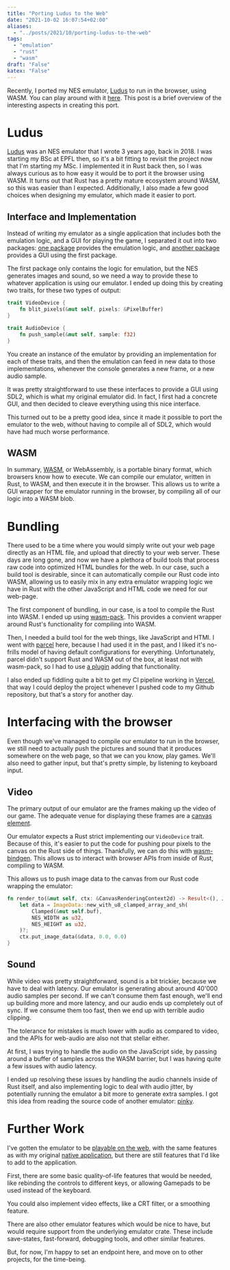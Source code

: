 ```yaml
---
title: "Porting Ludus to the Web"
date: "2021-10-02 16:07:54+02:00"
aliases:
  - "../posts/2021/10/porting-ludus-to-the-web"
tags:
  - "emulation"
  - "rust"
  - "wasm"
draft: "False"
katex: "False"
---
```


Recently, I ported my NES emulator, [Ludus](https://github.com/cronokirby/ludus) to
run in the browser, using WASM. You can play around with it [here](https://ludus-web.cronokirby.com).
This post is a brief overview of the interesting aspects in creating this port.

# Ludus

[Ludus](https://github.com/cronokirby/ludus) was an NES emulator that I wrote 3 years ago, back in
2018. I was starting my BSc at EPFL then, so it's a bit fitting to revisit the project now that
I'm starting my MSc. I implemented it in Rust back then, so I was always curious as to how easy
it would be to port it the browser using WASM. It turns out that Rust has a pretty mature ecosystem
around WASM, so this was easier than I expected. Additionally, I also made a few good choices
when designing my emulator, which made it easier to port.

## Interface and Implementation

Instead of writing my emulator as a single application that includes both the emulation
logic, and a GUI for playing the game, I separated it out into two packages:
[one package](https://github.com/cronokirby/ludus) provides the emulation logic, and
[another package](https://github.com/cronokirby/ludus-emu) provides a GUI using the first package.

The first package only contains the logic for emulation, but the NES generates images and sound,
so we need a way to provide these to whatever application is using our emulator.
I ended up doing this by creating two traits, for these two types of output:

```rust
trait VideoDevice {
    fn blit_pixels(&mut self, pixels: &PixelBuffer)
}

trait AudioDevice {
    fn push_sample(&mut self, sample: f32)
}
```

You create an instance of the emulator by providing an implementation for each of these traits,
and then the emulation can feed in new data to those implementations, whenever
the console generates a new frame, or a new audio sample.

It was pretty straightforward to use these interfaces to provide
a GUI using SDL2, which is what my original emulator did. In fact,
I first had a concrete GUI, and then decided to cleave everything
using this nice interface.

This turned out to be a pretty good idea, since it made it possible
to port the emulator to the web, without having to compile all of SDL2,
which would have had much worse performance.

## WASM

In summary, [WASM](https://webassembly.org/), or WebAssembly, is a portable
binary format, which browsers know how to execute. We can compile
our emulator, written in Rust, to WASM, and then execute it in the browser.
This allows us to write a GUI wrapper for the emulator running in the browser,
by compiling all of our logic into a WASM blob.

# Bundling

There used to be a time where you would simply write out your web page
directly as an HTML file, and upload that directly to your web server.
These days are long gone, and now we have a plethora of build tools that
process raw code into optimized HTML bundles for the web. In our case,
such a build tool is desirable, since it can automatically compile
our Rust code into WASM, allowing us to easily mix in any extra emulator
wrapping logic we have in Rust with the other JavaScript and HTML
code we need for our web-page.

The first component of bundling, in our case, is a tool to compile
the Rust into WASM. I ended up using
[wasm-pack](https://github.com/rustwasm/wasm-pack). This provides
a convient wrapper around Rust's functionality for compiling into WASM.

Then, I needed a build tool for the web things, like
JavaScript and HTMl. I went with [parcel](https://parceljs.org/)
here, because I had used it in the past, and I liked it's no-frills
model of having default configurations for everything.
Unfortunately, parcel didn't support Rust and WASM out of the box,
at least not with wasm-pack, so I had to use [a plugin](https://github.com/wasm-tool/parcel-plugin-wasm.rs)
adding that functionality.

I also ended up fiddling quite a bit to get my CI pipeline working
in [Vercel](https://vercel.com/), that way I could deploy the project
whenever I pushed code to my Github repository, but that's a story
for another day.

# Interfacing with the browser

Even though we've managed to compile our emulator to run in
the browser, we still need to actually push the pictures and sound
that it produces somewhere on the web page, so that we can you know,
play games. We'll also need to gather input, but that's pretty simple,
by listening to keyboard input.

## Video

The primary output of our emulator are the frames making up the video
of our game. The adequate venue for displaying these frames are a
[canvas element](https://developer.mozilla.org/en-US/docs/Web/API/Canvas_API). 

Our emulator expects a Rust strict implementing our `VideoDevice` trait.
Because of this, it's easier to put the code for pushing pour pixels
to the canvas on the Rust side of things. Thankfully,
we can do this with [wasm-bindgen](https://github.com/rustwasm/wasm-bindgen).
This allows us to interact with browser APIs from inside of Rust,
compiling to WASM.

This allows us to push image data to the canvas from our Rust code
wrapping the emulator:

```rust
fn render_to(&mut self, ctx: &CanvasRenderingContext2d) -> Result<(), JsValue> {
    let data = ImageData::new_with_u8_clamped_array_and_sh(
        Clamped(&mut self.buf),
        NES_WIDTH as u32,
        NES_HEIGHT as u32,
    )?;
    ctx.put_image_data(&data, 0.0, 0.0)
}
```

## Sound

While video was pretty straightforward, sound is a bit trickier, because
we have to deal with latency. Our emulator is generating about
around 40'000 audio samples per second. If we can't consume them fast
enough, we'll end up building more and more latency,
and our audio ends up completely out of sync. If we consume them too fast,
then we end up with terrible audio clipping.

The tolerance for mistakes is much lower with audio as compared to video,
and the APIs for web-audio are also not that stellar either.

At first, I was trying to handle the audio on the JavaScript side,
by passing around a buffer of samples across the WASM barrier, but
I was having quite a few issues with audio latency.

I ended up resolving these issues by handling the audio channels
inside of Rust itself, and also implementing logic to deal with audio
jitter, by potentially running the emulator a bit more to generate
extra samples. I got this idea from reading
the source code of another emulator: [pinky](https://github.com/koute/pinky/).

# Further Work

I've gotten the emulator to be [playable on the web](https://ludus-web.cronokirby.com),
with the same features as with my
original [native application](https://github.com/cronokirby/ludus-emu),
but there are still features that I'd like to add to the application.

First, there are some basic quality-of-life features that would be needed,
like rebinding the controls to different keys, or allowing
Gamepads to be used instead of the keyboard.

You could also implement video effects, like a CRT filter,
or a smoothing feature.

There are also other emulator features which would be nice to have,
but would require support from the underlying emulator crate.
These include save-states, fast-forward, debugging tools,
and other similar features. 

But, for now, I'm happy to set an endpoint here, and move on
to other projects, for the time-being.